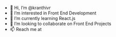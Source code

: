 - 👋 Hi, I’m @kranthivr
- 👀 I’m interested in Front End Development
- 🌱 I’m currently learning React.js
- 💞️ I’m looking to collaborate on Front End Projects
- 📫 Reach me at <a href="mailto:kranthi.neo1@gmail.com"></a>
